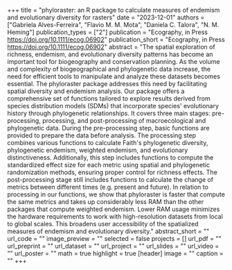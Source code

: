 +++
title = "phyloraster: an R package to calculate measures of endemism and evolutionary diversity for rasters"
date = "2023-12-01"
authors = ["Gabriela Alves-Ferreira", "Flavio M. M. Mota", "Daniela C. Talora", "N. M. Heming"]
publication_types = ["2"]
publication = "Ecography, in Press https://doi.org/10.1111/ecog.06902"
publication_short = "Ecography, in Press https://doi.org/10.1111/ecog.06902"
abstract = "The spatial exploration of richness, endemism, and evolutionary diversity patterns has become an important tool for biogeography and conservation planning. As the volume and complexity of biogeographical and phylogenetic data increase, the need for efficient tools to manipulate and analyze these datasets becomes essential. The phyloraster package addresses this need by facilitating spatial diversity and endemism analysis. Our package offers a comprehensive set of functions tailored to explore results derived from species distribution models (SDMs) that incorporate species' evolutionary history through phylogenetic relationships. It covers three main stages: pre-processing, processing, and post-processing of macroecological and phylogenetic data. During the pre-processing step, basic functions are provided to prepare the data before analysis. The processing step combines various functions to calculate Faith's phylogenetic diversity, phylogenetic endemism, weighted endemism, and evolutionary distinctiveness. Additionally, this step includes functions to compute the standardized effect size for each metric using spatial and phylogenetic randomization methods, ensuring proper control for richness effects. The post-processing stage still includes functions to calculate the change of metrics between different times (e.g. present and future). In relation to processing in our functions, we show that phyloraster is faster that compute the same metrics and takes up considerably less RAM than the other packages that compute weighted endemism. Lower RAM usage minimizes the hardware requirements to work with high-resolution datasets from local to global scales. This broadens user accessibility of the spatialized measures of endemism and evolutionary diversity."
abstract_short = ""
url_code = ""
image_preview = ""
selected = false
projects = []
url_pdf = ""
url_preprint = ""
url_dataset = ""
url_project = ""
url_slides = ""
url_video = ""
url_poster = ""
math = true
highlight = true
[header]
image = ""
caption = ""
+++
